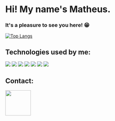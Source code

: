 # Hi! My name's Matheus. 
### It's a pleasure to see you here! 😁

[![Top Langs](https://github-readme-stats.vercel.app/api/top-langs/?username=silvatheus01&layout=compact&langs_count=10&theme=vision-friendly-dark)](https://github.com/anuraghazra/github-readme-stats)

## Technologies used by me:

<div id="container" style="flex">
  <img src="https://img.shields.io/badge/Django-092E20?style=for-the-badge&logo=django&logoColor=white" heigth="80" />
  <img src="https://img.shields.io/badge/React-20232A?style=for-the-badge&logo=react&logoColor=61DAFB" heigth="80" />
  <img src="https://img.shields.io/badge/MySQL-00000F?style=for-the-badge&logo=mysql&logoColor=white" heigth="80" />
  <img src="https://img.shields.io/badge/Python-3776AB?style=for-the-badge&logo=python&logoColor=white" heigth="80" />
  <img src="https://img.shields.io/badge/JavaScript-F7DF1E?style=for-the-badge&logo=javascript&logoColor=black"heigth="80" />
  <img src="https://img.shields.io/badge/Java-ED8B00?style=for-the-badge&logo=java&logoColor=white" heigth="80"/>
  <img src="https://img.shields.io/badge/C-00599C?style=for-the-badge&logo=c&logoColor=white" heigth="80"/>
<div/>

## Contact:
<a href="https://linkedin.com/in/matheus-silva-020b74144" target="_blank">
<img src="https://img.shields.io/badge/LinkedIn-0077B5?style=for-the-badge&logo=linkedin&logoColor=white" width="80" />
</a>

